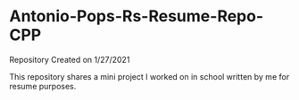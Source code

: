 # Antonio-Pops-Rs-Resume-Repo-CPP
Repository Created on 1/27/2021

This repository shares a mini project I worked on in school written by me for resume purposes.
